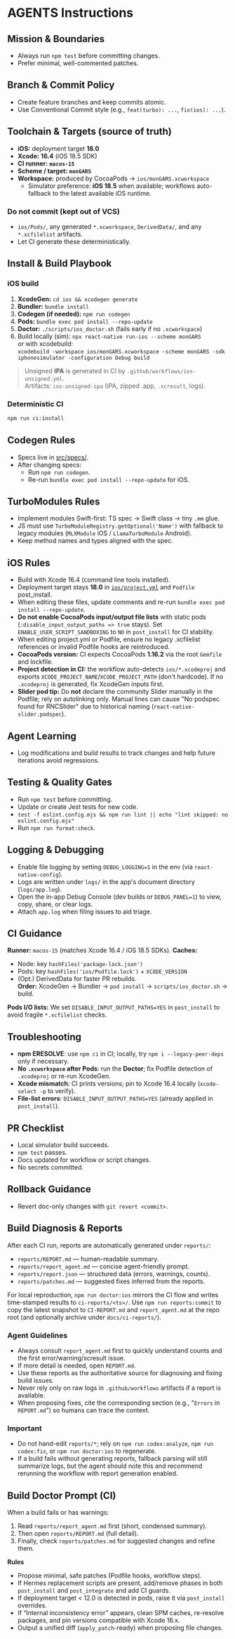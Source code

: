 # AGENTS Instructions

## Mission & Boundaries

- Always run `npm test` before committing changes.
- Prefer minimal, well-commented patches.

## Branch & Commit Policy

- Create feature branches and keep commits atomic.
- Use Conventional Commit style (e.g., `feat(turbo): ...`, `fix(ios): ...`).

## Toolchain & Targets (source of truth)

- **iOS:** deployment target **18.0**
- **Xcode:** **16.4** (iOS 18.5 SDK)
- **CI runner:** **`macos-15`**
- **Scheme / target:** **`monGARS`**
- **Workspace:** produced by CocoaPods → `ios/monGARS.xcworkspace`
  - Simulator preference: **iOS 18.5** when available; workflows auto-fallback to the latest available iOS runtime.

### Do not commit (kept out of VCS)

- `ios/Pods/`, any generated `*.xcworkspace`, `DerivedData/`, and any `*.xcfilelist` artifacts.
- Let CI generate these deterministically.

## Install & Build Playbook

### iOS build

1. **XcodeGen:** `cd ios && xcodegen generate`
2. **Bundler:** `bundle install`
3. **Codegen (if needed):** `npm run codegen`
4. **Pods:** `bundle exec pod install --repo-update`
5. **Doctor:** `./scripts/ios_doctor.sh` (fails early if no `.xcworkspace`)
6. Build locally (sim): `npx react-native run-ios --scheme monGARS`  
   _or_ with xcodebuild:  
   `xcodebuild -workspace ios/monGARS.xcworkspace -scheme monGARS -sdk iphonesimulator -configuration Debug build`

> Unsigned **IPA** is generated in CI by `.github/workflows/ios-unsigned.yml`.  
> Artifacts: `ios-unsigned-ipa` (IPA, zipped .app, `.xcresult`, logs).

### Deterministic CI

```bash
npm run ci:install
```

## Codegen Rules

- Specs live in [src/specs/](src/specs/).
- After changing specs:
  - Run `npm run codegen`.
  - Re-run `bundle exec pod install --repo-update` for iOS.

## TurboModules Rules

- Implement modules Swift-first: TS spec → Swift class → tiny `.mm` glue.
- JS must use `TurboModuleRegistry.getOptional('Name')` with fallback to legacy modules (`MLXModule` iOS / `LlamaTurboModule` Android).
- Keep method names and types aligned with the spec.

## iOS Rules

- Build with Xcode 16.4 (command line tools installed).
- Deployment target stays **18.0** in [`ios/project.yml`](ios/project.yml) and `Podfile` post_install.
- When editing these files, update comments and re-run `bundle exec pod install --repo-update`.
- **Do not enable CocoaPods input/output file lists** with static pods (`:disable_input_output_paths => true` stays). Set `ENABLE_USER_SCRIPT_SANDBOXING` to `NO` in `post_install` for CI stability.
- When editing project.yml or Podfile, ensure no legacy .xcfilelist references or invalid Podfile hooks are reintroduced.
- **CocoaPods version:** CI expects CocoaPods **1.16.2** via the root `Gemfile` and lockfile.
- **Project detection in CI:** the workflow auto-detects `ios/*.xcodeproj` and exports `XCODE_PROJECT_NAME`/`XCODE_PROJECT_PATH`
  (don't hardcode). If no `.xcodeproj` is generated, fix XcodeGen inputs first.
- **Slider pod tip:** Do **not** declare the community Slider manually in the Podfile; rely on autolinking only. Manual lines can
  cause "No podspec found for RNCSlider" due to historical naming (`react-native-slider.podspec`).

## Agent Learning

- Log modifications and build results to track changes and help future iterations avoid regressions.

## Testing & Quality Gates

- Run `npm test` before committing.
- Update or create Jest tests for new code.
- `test -f eslint.config.mjs && npm run lint || echo "lint skipped: no eslint.config.mjs"`
- Run `npm run format:check`.

## Logging & Debugging

- Enable file logging by setting `DEBUG_LOGGING=1` in the env (via `react-native-config`).
- Logs are written under `logs/` in the app's document directory (`logs/app.log`).
- Open the in-app Debug Console (dev builds or `DEBUG_PANEL=1`) to view, copy, share, or clear logs.
- Attach `app.log` when filing issues to aid triage.

## CI Guidance

**Runner:** `macos-15` (matches Xcode 16.4 / iOS 18.5 SDKs).
**Caches:**

- Node: key `hashFiles('package-lock.json')`
- Pods: key `hashFiles('ios/Podfile.lock')` + `XCODE_VERSION`
- (Opt.) DerivedData for faster PR rebuilds.  
  **Order:** XcodeGen → Bundler → `pod install` → `scripts/ios_doctor.sh` → build.

**Pods I/O lists:** We set `DISABLE_INPUT_OUTPUT_PATHS=YES` in `post_install` to avoid fragile `*.xcfilelist` checks.

## Troubleshooting

- **npm ERESOLVE**: use `npm ci` in CI; locally, try `npm i --legacy-peer-deps` only if necessary.
- **No `.xcworkspace` after Pods**: run the **Doctor**; fix Podfile detection of `.xcodeproj` or re-run XcodeGen.
- **Xcode mismatch**: CI prints versions; pin to Xcode 16.4 locally (`xcode-select -p` to verify).
- **File-list errors**: `DISABLE_INPUT_OUTPUT_PATHS=YES` (already applied in `post_install`).

## PR Checklist

- Local simulator build succeeds.
- `npm test` passes.
- Docs updated for workflow or script changes.
- No secrets committed.

## Rollback Guidance

- Revert doc-only changes with `git revert <commit>`.

## Build Diagnosis & Reports

After each CI run, reports are automatically generated under `reports/`:

- `reports/REPORT.md` — human-readable summary.
- `reports/report_agent.md` — concise agent-friendly prompt.
- `reports/report.json` — structured data (errors, warnings, counts).
- `reports/patches.md` — suggested fixes inferred from the reports.

For local reproduction, `npm run doctor:ios` mirrors the CI flow and writes time-stamped results to `ci-reports/<ts>/`. Use `npm run reports:commit` to copy the latest snapshot to `CI-REPORT.md` and `report_agent.md` at the repo root (and optionally archive under `docs/ci-reports/`).

### Agent Guidelines

- Always consult `report_agent.md` first to quickly understand counts and the first error/warning/xcresult issue.
- If more detail is needed, open `REPORT.md`.
- Use these reports as the authoritative source for diagnosing and fixing build issues.
- Never rely only on raw logs in `.github/workflows` artifacts if a report is available.
- When proposing fixes, cite the corresponding section (e.g., "`Errors` in `REPORT.md`") so humans can trace the context.

### Important

- Do not hand-edit `reports/*`; rely on `npm run codex:analyze`, `npm run codex:fix`, or `npm run doctor:ios` to regenerate.
- If a build fails without generating reports, fallback parsing will still summarize logs, but the agent should note this and recommend rerunning the workflow with report generation enabled.

## Build Doctor Prompt (CI)

When a build fails or has warnings:

1. Read `reports/report_agent.md` first (short, condensed summary).
2. Then open `reports/REPORT.md` (full detail).
3. Finally, check `reports/patches.md` for suggested changes and refine them.

**Rules**

- Propose minimal, safe patches (Podfile hooks, workflow steps).
- If Hermes replacement scripts are present, add/remove phases in both `post_install` and `post_integrate` and add CI guards.
- If deployment target < 12.0 is detected in pods, raise it via `post_install` overrides.
- If “Internal inconsistency error” appears, clean SPM caches, re-resolve packages, and pin versions compatible with Xcode 16.x.
- Output a unified diff (`apply_patch`-ready) when proposing file changes.
